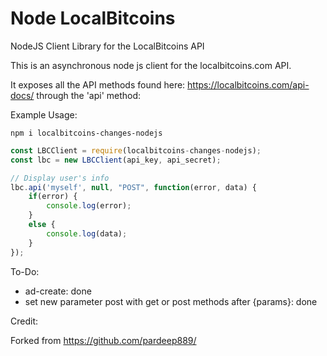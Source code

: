 Node LocalBitcoins
===========

NodeJS Client Library for the LocalBitcoins API

This is an asynchronous node js client for the localbitcoins.com API.

It exposes all the API methods found here: https://localbitcoins.com/api-docs/ through the 'api' method:

Example Usage:

`npm i localbitcoins-changes-nodejs`

```javascript
const LBCClient = require(localbitcoins-changes-nodejs);
const lbc = new LBCClient(api_key, api_secret);

// Display user's info
lbc.api('myself', null, "POST", function(error, data) {
    if(error) {
        console.log(error);
    }
    else {
        console.log(data);
    }
});

```

To-Do: 
- ad-create: done
- set new parameter post with get or post methods after {params}: done

Credit:

Forked from https://github.com/pardeep889/
